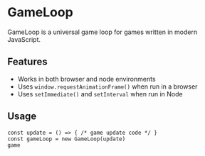 # GameLoop

GameLoop is a universal game loop for games written in modern JavaScript.

## Features

- Works in both browser and node environments
- Uses `window.requestAnimationFrame()` when run in a browser
- Uses `setImmediate()` and `setInterval` when run in Node

## Usage

```
const update = () => { /* game update code */ }
const gameLoop = new GameLoop(update)
game
```
